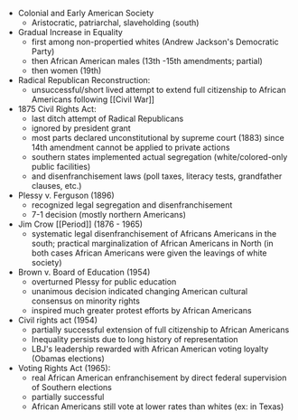 - Colonial and Early American Society 
	- Aristocratic, patriarchal, slaveholding (south)
- Gradual Increase in Equality
	- first among non-propertied whites (Andrew Jackson's Democratic Party)
	- then African American males (13th -15th amendments; partial)
	- then women (19th)
- Radical Republican Reconstruction: 
	- unsuccessful/short lived attempt to extend full citizenship to African Americans following [[Civil War]] 
- 1875 Civil Rights Act: 
	- last ditch attempt of Radical Republicans 
	- ignored by president grant
	- most parts declared unconstitutional by supreme court (1883) since 14th amendment cannot be applied to private actions
	- southern states implemented actual segregation (white/colored-only public facilities)
	- and disenfranchisement laws (poll taxes, literacy tests, grandfather clauses, etc.)
- Plessy v. Ferguson (1896) 
	- recognized legal segregation and disenfranchisement 
	- 7-1 decision (mostly northern Americans)
- Jim Crow [[Period]] (1876 - 1965)
	- systematic legal disenfranchisement of Africans Americans in the south; practical marginalization of African Americans in North (in both cases African Americans were given the leavings of white society) 
- Brown v. Board of Education (1954)
	- overturned Plessy for public education 
	- unanimous decision indicated changing American cultural consensus on minority rights 
	- inspired much greater protest efforts by African Americans 
- Civil rights act (1954)
	- partially successful extension of full citizenship to African Americans 
	- Inequality persists due to long history of representation 
	- LBJ's leadership rewarded with African American voting loyalty (Obamas elections)
- Voting Rights Act (1965): 
	- real African American enfranchisement by direct federal supervision of Southern elections 
	- partially successful
	- African Americans still vote at lower rates than whites (ex: in Texas)
